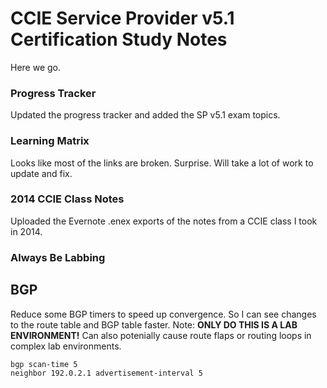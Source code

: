 # CCIE Service Provider v5.1 Certification Study Notes

Here we go.

### Progress Tracker
Updated the progress tracker and added the SP v5.1 exam topics.

### Learning Matrix
Looks like most of the links are broken.  Surprise.  Will take a lot of work to update and fix.

### 2014 CCIE Class Notes
Uploaded the Evernote .enex exports of the notes from a CCIE class I took in 2014.


### Always Be Labbing

## BGP
Reduce some BGP timers to speed up convergence.  So I can see changes to the route table and BGP table faster.  Note:  **ONLY DO THIS IS A LAB ENVIRONMENT!**  Can also potenially cause route flaps or routing loops in complex lab environments.
```
bgp scan-time 5
neighbor 192.0.2.1 advertisement-interval 5
```
